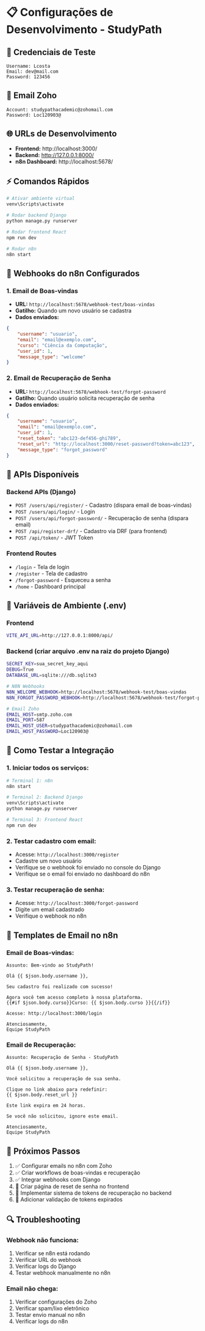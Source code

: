 # 📋 Configurações de Desenvolvimento - StudyPath

## 🔑 Credenciais de Teste
```
Username: Lcosta
Email: dev@mail.com  
Password: 123456
```

## 📧 Email Zoho
```
Account: studypathacademic@zohomail.com
Password: Loc120903@
```

## 🌐 URLs de Desenvolvimento
- **Frontend:** http://localhost:3000/
- **Backend:** http://127.0.0.1:8000/
- **n8n Dashboard:** http://localhost:5678/

## ⚡ Comandos Rápidos
```bash
# Ativar ambiente virtual
venv\Scripts\activate

# Rodar backend Django
python manage.py runserver

# Rodar frontend React
npm run dev

# Rodar n8n
n8n start
```

## 📧 Webhooks do n8n Configurados

### 1. Email de Boas-vindas
- **URL:** `http://localhost:5678/webhook-test/boas-vindas`
- **Gatilho:** Quando um novo usuário se cadastra
- **Dados enviados:**
```json
{
    "username": "usuario",
    "email": "email@exemplo.com",
    "curso": "Ciência da Computação",
    "user_id": 1,
    "message_type": "welcome"
}
```

### 2. Email de Recuperação de Senha
- **URL:** `http://localhost:5678/webhook-test/forgot-password`
- **Gatilho:** Quando usuário solicita recuperação de senha
- **Dados enviados:**
```json
{
    "username": "usuario",
    "email": "email@exemplo.com",
    "user_id": 1,
    "reset_token": "abc123-def456-ghi789",
    "reset_url": "http://localhost:3000/reset-password?token=abc123",
    "message_type": "forgot_password"
}
```

## 📝 APIs Disponíveis

### Backend APIs (Django)
- `POST /users/api/register/` - Cadastro (dispara email de boas-vindas)
- `POST /users/api/login/` - Login
- `POST /users/api/forgot-password/` - Recuperação de senha (dispara email)
- `POST /api/register-drf/` - Cadastro via DRF (para frontend)
- `POST /api/token/` - JWT Token

### Frontend Routes
- `/login` - Tela de login
- `/register` - Tela de cadastro
- `/forgot-password` - Esqueceu a senha
- `/home` - Dashboard principal

## 🔧 Variáveis de Ambiente (.env)

### Frontend
```bash
VITE_API_URL=http://127.0.0.1:8000/api/
```

### Backend (criar arquivo .env na raiz do projeto Django)
```bash
SECRET_KEY=sua_secret_key_aqui
DEBUG=True
DATABASE_URL=sqlite:///db.sqlite3

# N8N Webhooks
N8N_WELCOME_WEBHOOK=http://localhost:5678/webhook-test/boas-vindas
N8N_FORGOT_PASSWORD_WEBHOOK=http://localhost:5678/webhook-test/forgot-password

# Email Zoho
EMAIL_HOST=smtp.zoho.com
EMAIL_PORT=587
EMAIL_HOST_USER=studypathacademic@zohomail.com
EMAIL_HOST_PASSWORD=Loc120903@
```

## 🧪 Como Testar a Integração

### 1. Iniciar todos os serviços:
```bash
# Terminal 1: n8n
n8n start

# Terminal 2: Backend Django
venv\Scripts\activate
python manage.py runserver

# Terminal 3: Frontend React
npm run dev
```

### 2. Testar cadastro com email:
- Acesse: `http://localhost:3000/register`
- Cadastre um novo usuário
- Verifique se o webhook foi enviado no console do Django
- Verifique se o email foi enviado no dashboard do n8n

### 3. Testar recuperação de senha:
- Acesse: `http://localhost:3000/forgot-password`
- Digite um email cadastrado
- Verifique o webhook no n8n

## 🎯 Templates de Email no n8n

### Email de Boas-vindas:
```
Assunto: Bem-vindo ao StudyPath!

Olá {{ $json.body.username }},

Seu cadastro foi realizado com sucesso!

Agora você tem acesso completo à nossa plataforma.
{{#if $json.body.curso}}Curso: {{ $json.body.curso }}{{/if}}

Acesse: http://localhost:3000/login

Atenciosamente,
Equipe StudyPath
```

### Email de Recuperação:
```
Assunto: Recuperação de Senha - StudyPath

Olá {{ $json.body.username }},

Você solicitou a recuperação de sua senha.

Clique no link abaixo para redefinir:
{{ $json.body.reset_url }}

Este link expira em 24 horas.

Se você não solicitou, ignore este email.

Atenciosamente,
Equipe StudyPath
```

## 🚀 Próximos Passos

1. ✅ Configurar emails no n8n com Zoho
2. ✅ Criar workflows de boas-vindas e recuperação
3. ✅ Integrar webhooks com Django
4. 🔄 Criar página de reset de senha no frontend
5. 🔄 Implementar sistema de tokens de recuperação no backend
6. 🔄 Adicionar validação de tokens expirados

## 🔍 Troubleshooting

### Webhook não funciona:
1. Verificar se n8n está rodando
2. Verificar URL do webhook
3. Verificar logs do Django
4. Testar webhook manualmente no n8n

### Email não chega:
1. Verificar configurações do Zoho
2. Verificar spam/lixo eletrônico
3. Testar envio manual no n8n
4. Verificar logs do n8n